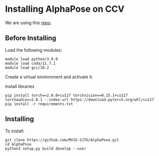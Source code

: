 # Installing AlphaPose on CCV
We are using this [repo](https://github.com/MVIG-SJTU/AlphaPose/tree/master). 

## Before Installing
Load the following modules:
```
module load python/3.9.0
module load cuda/11.7.1
module load gcc/10.2
```

Create a virtual environment and activate it.

Install libraries
```
pip install torch==2.0.0+cu117 torchvision==0.15.1+cu117 torchaudio==2.0.1 --index-url https://download.pytorch.org/whl/cu117
pip install -r requirements.txt
```

## Installing
To install:
```
git clone https://github.com/MVIG-SJTU/AlphaPose.git
cd AlphaPose
python3 setup.py build develop --user
```